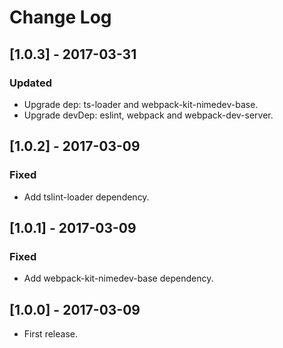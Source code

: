 # Change Log

## [1.0.3] - 2017-03-31

### Updated
- Upgrade dep: ts-loader and webpack-kit-nimedev-base.
- Upgrade devDep: eslint, webpack and webpack-dev-server.


## [1.0.2] - 2017-03-09

### Fixed

- Add tslint-loader dependency.


## [1.0.1] - 2017-03-09

### Fixed

- Add webpack-kit-nimedev-base dependency.


## [1.0.0] - 2017-03-09

* First release.

